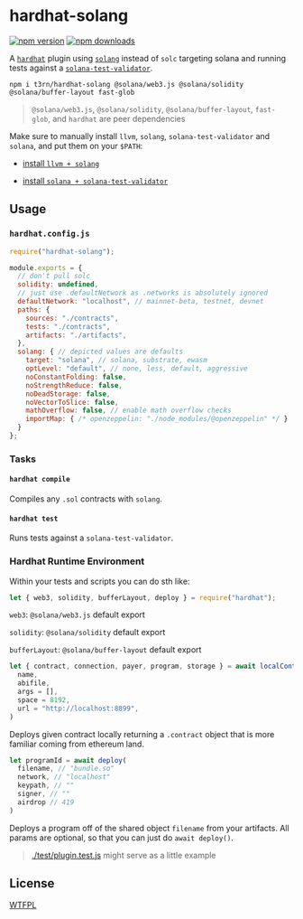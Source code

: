 # hardhat-solang

<span class="badge-npmversion"><a href="https://npmjs.org/package/hardhat-solang" title="view hardhat-solang on npm"><img src="https://img.shields.io/npm/v/hardhat-solang.svg" alt="npm version" /></a></span> <span class="badge-npmdownloads"><a href="https://npmjs.org/package/hardhat-solang" title="View hardhat-solang on npm"><img src="https://img.shields.io/npm/dm/hardhat-solang.svg" alt="npm downloads" /></a></span>

A [`hardhat`](https://github.com/nomiclabs/hardhat) plugin using [`solang`](https://github.com/hyperledger-labs/solang) instead of `solc` targeting solana and running tests against a [`solana-test-validator`](https://docs.solana.com/developing/test-validator).

```nofmt
npm i t3rn/hardhat-solang @solana/web3.js @solana/solidity @solana/buffer-layout fast-glob
```

> `@solana/web3.js`, `@solana/solidity`, `@solana/buffer-layout`, `fast-glob`, and `hardhat` are peer dependencies

<!-- On linux a matching `llvm`, `solang`, and `solana-test-validator` are set up in a post install script, on other platforms you must [install them manually](https://solang.readthedocs.io/en/latest/installing.html). -->

Make sure to manually install `llvm`, `solang`, `solana-test-validator` and `solana`, and put them on your `$PATH`:

+ [install `llvm + solang`](https://solang.readthedocs.io/en/latest/installing.html)

+ [install `solana + solana-test-validator`](https://docs.solana.com/cli/install-solana-cli-tools)

## Usage

### `hardhat.config.js`

```js
require("hardhat-solang");

module.exports = {
  // don't pull solc
  solidity: undefined,
  // just use .defaultNetwork as .networks is absolutely ignored
  defaultNetwork: "localhost", // mainnet-beta, testnet, devnet
  paths: {
    sources: "./contracts",
    tests: "./contracts",
    artifacts: "./artifacts",
  },
  solang: { // depicted values are defaults
    target: "solana", // solana, substrate, ewasm
    optLevel: "default", // none, less, default, aggressive
    noConstantFolding: false,
    noStrengthReduce: false,
    noDeadStorage: false,
    noVectorToSlice: false,
    mathOverflow: false, // enable math overflow checks
    importMap: { /* openzeppelin: "./node_modules/@openzeppelin" */ }
  }
};
```

### Tasks

#### `hardhat compile`

Compiles any `.sol` contracts with `solang`.

#### `hardhat test`

Runs tests against a `solana-test-validator`.

### Hardhat Runtime Environment

Within your tests and scripts you can do sth like:

```js
let { web3, solidity, bufferLayout, deploy } = require("hardhat");
```

`web3`: `@solana/web3.js` default export

`solidity`: `@solana/solidity` default export

`bufferLayout`: `@solana/buffer-layout` default export

```js
let { contract, connection, payer, program, storage } = await localContract(
  name,
  abifile,
  args = [],
  space = 8192,
  url = "http://localhost:8899",
)
```

Deploys given contract locally returning a `.contract` object that is more familiar coming from ethereum land.

```js
let programId = await deploy(
  filename, // "bundle.so"
  network, // "localhost"
  keypath, // ""
  signer, // ""
  airdrop // 419
)
```

Deploys a program off of the shared object `filename` from your artifacts. All params are optional, so that you can just do `await deploy()`.

> [./test/plugin.test.js](./test/plugin.test.js) might serve as a little example

## License

[WTFPL](https://spdx.org/licenses/WTFPL.html)